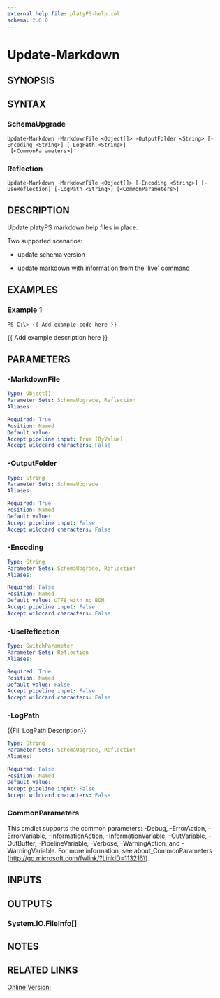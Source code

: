 ```yaml
---
external help file: platyPS-help.xml
schema: 2.0.0
---
```


# Update-Markdown
## SYNOPSIS

## SYNTAX

### SchemaUpgrade
```
Update-Markdown -MarkdownFile <Object[]> -OutputFolder <String> [-Encoding <String>] [-LogPath <String>]
 [<CommonParameters>]
```

### Reflection
```
Update-Markdown -MarkdownFile <Object[]> [-Encoding <String>] [-UseReflection] [-LogPath <String>] [<CommonParameters>]
```

## DESCRIPTION
Update platyPS markdown help files in place.

Two supported scenarios:

- update schema version

- update markdown with information from the 'live' command

## EXAMPLES

### Example 1
```
PS C:\> {{ Add example code here }}
```

{{ Add example description here }}

## PARAMETERS

### -MarkdownFile
```yaml
Type: Object[]
Parameter Sets: SchemaUpgrade, Reflection
Aliases: 

Required: True
Position: Named
Default value: 
Accept pipeline input: True (ByValue)
Accept wildcard characters: False
```

### -OutputFolder
```yaml
Type: String
Parameter Sets: SchemaUpgrade
Aliases: 

Required: True
Position: Named
Default value: 
Accept pipeline input: False
Accept wildcard characters: False
```

### -Encoding
```yaml
Type: String
Parameter Sets: SchemaUpgrade, Reflection
Aliases: 

Required: False
Position: Named
Default value: UTF8 with no BOM
Accept pipeline input: False
Accept wildcard characters: False
```

### -UseReflection
```yaml
Type: SwitchParameter
Parameter Sets: Reflection
Aliases: 

Required: True
Position: Named
Default value: False
Accept pipeline input: False
Accept wildcard characters: False
```

### -LogPath
{{Fill LogPath Description}}

```yaml
Type: String
Parameter Sets: SchemaUpgrade, Reflection
Aliases: 

Required: False
Position: Named
Default value: 
Accept pipeline input: False
Accept wildcard characters: False
```

### CommonParameters
This cmdlet supports the common parameters: -Debug, -ErrorAction, -ErrorVariable, -InformationAction, -InformationVariable, -OutVariable, -OutBuffer, -PipelineVariable, -Verbose, -WarningAction, and -WarningVariable. For more information, see about_CommonParameters \(http://go.microsoft.com/fwlink/?LinkID=113216\).

## INPUTS

## OUTPUTS

### System.IO.FileInfo[]

## NOTES

## RELATED LINKS

[Online Version:]()


